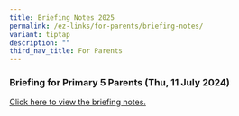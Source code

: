 ```yaml
---
title: Briefing Notes 2025
permalink: /ez-links/for-parents/briefing-notes/
variant: tiptap
description: ""
third_nav_title: For Parents
---
```

<h3>Briefing for Primary 5 Parents (Thu, 11 July 2024)</h3>
<p><a href="/files/for_upload_Briefing_for_P5_Parents__11_July_2024_x2.pdf" rel="noopener noreferrer nofollow" target="_blank">Click here to view the briefing notes.</a>
</p>
<p></p>